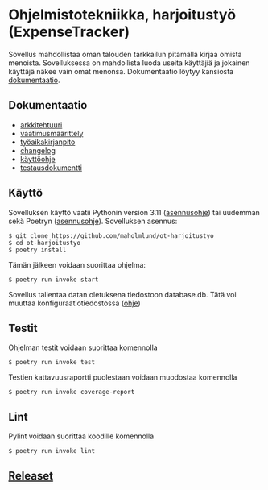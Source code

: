 # Ohjelmistotekniikka, harjoitustyö (ExpenseTracker)

Sovellus mahdollistaa oman talouden tarkkailun pitämällä kirjaa omista menoista. Sovelluksessa on mahdollista luoda useita käyttäjiä ja jokainen käyttäjä näkee vain omat menonsa. Dokumentaatio löytyy kansiosta [dokumentaatio](dokumentaatio).

## Dokumentaatio

- [arkkitehtuuri](dokumentaatio/arkkitehtuuri.md)
- [vaatimusmäärittely](dokumentaatio/vaatimusmaarittely.md)
- [työaikakirjanpito](dokumentaatio/tuntikirjanpito.md)
- [changelog](dokumentaatio/changelog.md)
- [käyttöohje](dokumentaatio/kaytto-ohje.md)
- [testausdokumentti](dokumentaatio/testaus.md)

## Käyttö

Sovelluksen käyttö vaatii Pythonin version 3.11 ([asennusohje](https://ohjelmistotekniikka-hy.github.io/python/toteutus#python-versioiden-hallinta)) tai uudemman sekä Poetryn ([asennusohje](https://ohjelmistotekniikka-hy.github.io/python/viikko2#asennus)). Sovelluksen asennus:

```
$ git clone https://github.com/maholmlund/ot-harjoitustyo
$ cd ot-harjoitustyo
$ poetry install
```

Tämän jälkeen voidaan suorittaa ohjelma:

```
$ poetry run invoke start
```

Sovellus tallentaa datan oletuksena tiedostoon database.db. Tätä voi muuttaa konfiguraatiotiedostossa ([ohje](./dokumentaatio/kaytto-ohje.md))

## Testit

Ohjelman testit voidaan suorittaa komennolla

```
$ poetry run invoke test
```

Testien kattavuusraportti puolestaan voidaan muodostaa komennolla

```
$ poetry run invoke coverage-report
```

## Lint

Pylint voidaan suorittaa koodille komennolla

```
$ poetry run invoke lint
```

## [Releaset](https://github.com/maholmlund/ot-harjoitustyo/releases/)

